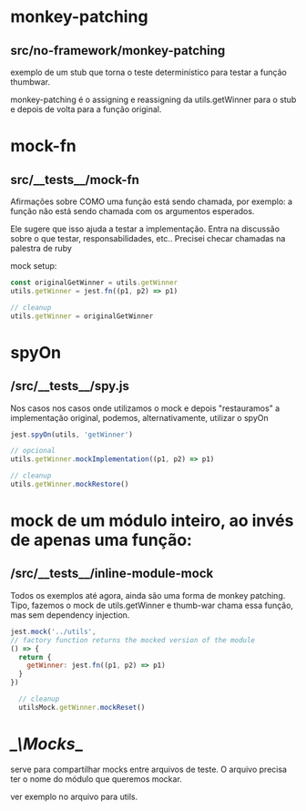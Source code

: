 # monkey-patching

## src/no-framework/monkey-patching

exemplo de um stub que torna o teste
determinístico para testar a função thumbwar.

monkey-patching é o assigning e reassigning da utils.getWinner para o stub e
depois de volta para a função original.

# mock-fn

## src/\_\_tests\_\_/mock-fn

Afirmações sobre COMO uma função está sendo chamada,
por exemplo: a função não está sendo chamada com os argumentos esperados.

Ele sugere que isso ajuda a testar a implementação. Entra na discussão sobre o
que testar, responsabilidades, etc.. Precisei checar chamadas na palestra de
ruby

mock setup:

```javascript
const originalGetWinner = utils.getWinner
utils.getWinner = jest.fn((p1, p2) => p1)

// cleanup
utils.getWinner = originalGetWinner
```

# spyOn

## /src/\_\_tests\_\_/spy.js
Nos casos nos casos onde utilizamos o mock e depois
"restauramos" a implementação original, podemos, alternativamente, utilizar o
spyOn

```javascript
jest.spyOn(utils, 'getWinner')

// opcional
utils.getWinner.mockImplementation((p1, p2) => p1)

// cleanup
utils.getWinner.mockRestore()
```

# mock de um módulo inteiro, ao invés de apenas uma função:

## /src/\_\_tests__/inline-module-mock
Todos os exemplos até agora, ainda são uma forma de monkey patching.
Tipo, fazemos o mock de utils.getWinner e thumb-war chama essa função, mas sem dependency injection.

```javascript
jest.mock('../utils', 
// factory function returns the mocked version of the module
() => {
  return {
    getWinner: jest.fn((p1, p2) => p1)
  }
})

  // cleanup
  utilsMock.getWinner.mockReset()
```

# _\_\Mocks__
serve para compartilhar mocks entre arquivos de teste.
O arquivo precisa ter o nome do módulo que queremos mockar.

ver exemplo no arquivo para utils.